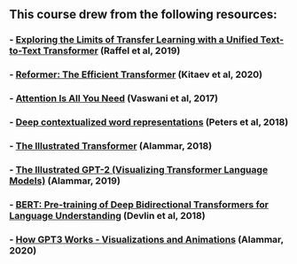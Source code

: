 ## This course drew from the following resources:

### - [Exploring the Limits of Transfer Learning with a Unified Text-to-Text Transformer](https://arxiv.org/abs/1910.10683) (Raffel et al, 2019)

### - [Reformer: The Efficient Transformer](https://arxiv.org/abs/2001.04451) (Kitaev et al, 2020)

### - [Attention Is All You Need](https://arxiv.org/abs/1706.03762) (Vaswani et al, 2017)

### - [Deep contextualized word representations](https://arxiv.org/pdf/1802.05365.pdf) (Peters et al, 2018)

### - [The Illustrated Transformer](http://jalammar.github.io/illustrated-transformer/) (Alammar, 2018)

### - [The Illustrated GPT-2 (Visualizing Transformer Language Models)](http://jalammar.github.io/illustrated-gpt2/) (Alammar, 2019)

### - [BERT: Pre-training of Deep Bidirectional Transformers for Language Understanding](https://arxiv.org/abs/1810.04805) (Devlin et al, 2018)

### - [How GPT3 Works - Visualizations and Animations](http://jalammar.github.io/how-gpt3-works-visualizations-animations/) (Alammar, 2020)